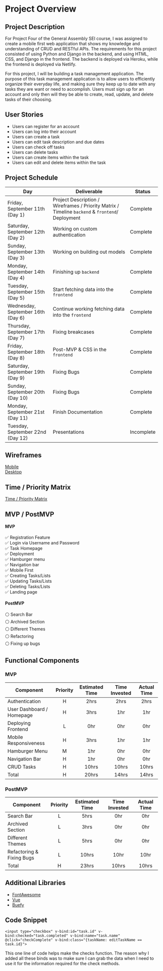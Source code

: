 # Project Overview

## Project Description

For Project Four of the General Assembly SEI course, I was assigned to create a mobile first web application that shows my knowledge and understanding of CRUD and RESTful APIs. The requirements for this project consisted of using Python and Django in the backend, and using HTML, CSS, and Django in the frontend. The backend is deployed via Heroku, while the frontend is deployed via Netlify.

For this project, I will be building a task management application. The purpose of this task management application is to allow users to efficiently organize their everyday life, and making sure they keep up to date with any tasks they are want or need to accomplish. Users must sign up for an account and only then will they be able to create, read, update, and delete tasks of their choosing.

## User Stories

- Users can register for an account
- Users can log into their account
- Users can create a task
- Users can edit task description and due dates
- Users can check off tasks
- Users can delete tasks
- Users can create items within the task
- Users can edit and delete items within the task

## Project Schedule

|  Day | Deliverable | Status
|---|---| ---|
|Friday, September 11th (Day 1)| Project Description / Wireframes / Priority Matrix / Timeline `backend` & `frontend`/ Deployment | Complete
|Saturday, September 12th (Day 2)| Working on custom authentication | Complete
|Sunday, September 13th (Day 3)| Working on building out models | Complete
|Monday, September 14th (Day 4)| Finishing up `backend` | Complete
|Tuesday, September 15th (Day 5)| Start fetching data into the `frontend` | Complete
|Wednesday, September 16th (Day 6)| Continue working fetching data into the `frontend` | Complete
|Thursday, September 17th (Day 7)| Fixing breakcases| Complete
|Friday, September 18th (Day 8)| Post-MVP & CSS in the `frontend` | Complete
|Saturday, September 19th (Day 9)| Fixing Bugs | Complete
|Sunday, September 20th (Day 10)| Fixing Bugs | Complete
|Monday, September 21st (Day 11)| Finish Documentation | Complete
|Tuesday, September 22nd (Day 12)| Presentations | Incomplete

## Wireframes

[Mobile](https://res.cloudinary.com/dpggcudix/image/upload/v1599924395/Screen_Shot_2020-09-12_at_11.25.32_AM_k8bnis.png) <br>
[Desktop](https://res.cloudinary.com/dpggcudix/image/upload/v1599924395/Screen_Shot_2020-09-12_at_11.25.48_AM_gyomgs.png)


## Time / Priority Matrix 

[Time / Priority Matrix](https://res.cloudinary.com/dpggcudix/image/upload/v1599916688/Screen_Shot_2020-09-12_at_9.17.49_AM_xaavgs.png)

## MVP / PostMVP

#### MVP 

:white_check_mark: Registration Feature <br>
:white_check_mark: Login via Username and Password <br>
:white_check_mark: Task Homepage <br>
:white_check_mark: Deployment <br>
:white_check_mark: Hamburger menu  <br>
:white_check_mark: Navigation bar <br>
:white_check_mark: Mobile First <br>
:white_check_mark: Creating Tasks/Lists <br>
:white_check_mark: Updating Tasks/Lists <br>
:white_check_mark: Deleting Tasks/Lists <br>
:white_check_mark: Landing page <br>

#### PostMVP 

:white_circle: Search Bar <br>
:white_circle: Archived Section <br>
:white_circle: Different Themes <br>
:white_circle: Refactoring <br>
:white_circle: Fixing up bugs <br>

## Functional Components

### MVP
| Component | Priority | Estimated Time | Time Invested | Actual Time |
| --- | :---: |  :---: | :---: | :---: |
| Authentication | H | 2hrs | 2hrs | 2hrs |
| User Dashboard / Homepage | H | 3hrs | 1hr | 1hr |
| Deploying Frontend | L | 0hr | 0hr | 0hr |
| Mobile Responsiveness | H | 3hrs | 1hr | 1hr |
| Hamburger Menu | M | 1hr | 0hr | 0hr |
| Navigation Bar | H | 1hr | 0hr | 0hr |
| CRUD Tasks | H | 10hrs | 10hrs | 10hrs |
| Total | H | 20hrs| 14hrs | 14hrs |

### PostMVP
| Component | Priority | Estimated Time | Time Invested | Actual Time |
| --- | :---: |  :---: | :---: | :---: |
| Search Bar | L | 5hrs | 0hr | 0hr|
| Archived Section | L | 3hrs | 0hr | 0hr|
| Different Themes | L | 5hrs | 0hr | 0hr|
| Refactoring & Fixing Bugs | L | 10hrs | 10hr | 10hr|
| Total | H | 23hrs| 10hrs | 10hrs |

## Additional Libraries

 - [FontAwesome](https://fontawesome.com/)
 - [Vue](https://vuejs.org/)
 - [Buefy](https://buefy.org/)

## Code Snippet

```
<input type="checkbox" v-bind:id="task.id" v-bind:checked="task.completed" v-bind:name="task.name" @click="checkComplete" v-bind:class="{taskName: editTaskName == task.id}">
```

This one line of code helps make the checks function. The reason why I added all these binds was to make sure I can grab the data when I need to use it for the information required for the check methods.
